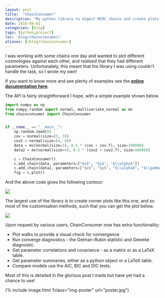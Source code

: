 ```yaml
---
layout: post
title:  "ChainConsumer"
description: "My python library to digest MCMC chains and create plots."
date: 2016-08-01
categories: [blog]
tags: [python,project]
loc: 'blog/chainconsumer/'
aliases: [/blog/chainconsumer]
---
```


I was working with some chains one day and wanted to plot different cosmologies
against each other, and realised that they had different parameters. Unfortunately,
this meant that the library I was using couldn't handle the task, so I wrote my own!

If you want to know more and see plenty of examples see the 
[**online documentation here**](https://samreay.github.io/ChainConsumer/).
 
The API is fairly straightforward I hope, with a simple example shown below.

``` python
import numpy as np
from numpy.random import normal, multivariate_normal as mv
from chainconsumer import ChainConsumer


if __name__ == "__main__":
    np.random.seed(0)
    cov = normal(size=(3, 3))
    cov2 = normal(size=(4, 4))
    data = mv(normal(size=3), 0.5 * (cov + cov.T), size=100000)
    data2 = mv(normal(size=4), 0.5 * (cov2 + cov2.T), size=100000)

    c = ChainConsumer()
    c.add_chain(data, parameters=["$x$", "$y$", "$\\alpha$"])
    c.add_chain(data2, parameters=["$x$", "$y$", "$\\alpha$", "$\\gamma$"])
    fig = c.plot()
```

And the above code gives the following contour:

![](two.jpg)

The largest use of the library is to create corner plots like this one, and so most of the customisation 
methods, such that you can get the plot below.

![](mixed.jpg)

Upon request by various users, ChainConsumer now has extra functionality:

* Plot walks to provide a visual check for convergence
* Run converge diagnostics - the Gelman-Rubin statistic and Geweke diagnostic.
* Get parameter correlations and covariance - as a matrix or as a LaTeX table.
* Get parameter summaries, either as a python object or a LaTeX table.
* Compare models use the AIC, BIC and DIC tests.

Most of this is detailed in the glorious post I made but have yet had a chance to use!

{% include image.html ?class="img-poster"  url="poster.jpg")
